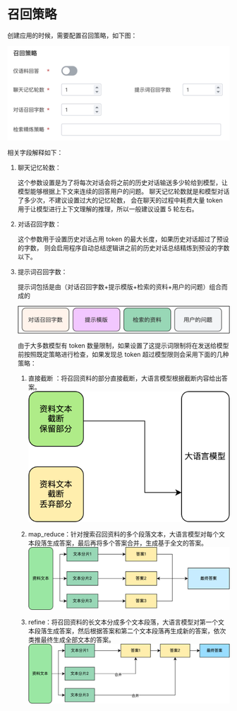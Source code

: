 # 召回策略

创建应用的时候，需要配置召回策略，如下图：

![召回策略](images/retrieval-strategy.png)

相关字段解释如下：

1. 聊天记忆轮数：

    这个参数设置是为了将每次对话会将之前的历史对话输送多少轮给到模型，让模型能够根据上下文来连续的回答用户的问题。
    聊天记忆轮数就是和模型对话了多少次，不建议设置过大的记忆轮数，
    会在聊天的过程中耗费大量 token 用于让模型进行上下文理解的推理，所以一般建议设置 5 轮左右。

2. 对话召回字数：

    这个参数用于设置历史对话占用 token 的最大长度，如果历史对话超过了预设的字数，
    则会启用程序自动总结逻辑讲之前的历史对话总结精炼到预设的字数以下。

3. 提示词召回字数：

    提示词包括是由（对话召回字数+提示模版+检索的资料+用户的问题）组合而成的

    ![提示词组成](images/keywords.png)

    由于大多数模型有 token 数量限制，如果设置了这提示词限制将在发送给模型前按照既定策略进行检查，如果发现总 token 超过模型限则会采用下面的几种策略：

    1. 直接截断 ：将召回资料的部分直接截断，大语言模型根据截断内容给出答案。
       ![直接截断](images/truncate.png)

    2. map_reduce：针对搜索召回资料的多个段落文本，大语言模型对每个文本段落生成答案，最后再将多个答案合并，生成基于全文的答案。
       ![map_reduce](images/map_reduce.png)

    3. refine：将召回资料的长文本分成多个文本段落，大语言模型对第一个文本段落生成答案，然后根据答案和第二个文本段落再生成新的答案，依次类推最终生成全部文本的答案。
       ![refine](images/refine.png)
